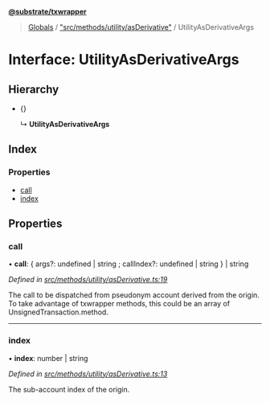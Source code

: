 **[@substrate/txwrapper](../README.md)**

> [Globals](../globals.md) / ["src/methods/utility/asDerivative"](../modules/_src_methods_utility_asderivative_.md) / UtilityAsDerivativeArgs

# Interface: UtilityAsDerivativeArgs

## Hierarchy

* {}

  ↳ **UtilityAsDerivativeArgs**

## Index

### Properties

* [call](_src_methods_utility_asderivative_.utilityasderivativeargs.md#call)
* [index](_src_methods_utility_asderivative_.utilityasderivativeargs.md#index)

## Properties

### call

•  **call**: { args?: undefined \| string ; callIndex?: undefined \| string  } \| string

*Defined in [src/methods/utility/asDerivative.ts:19](https://github.com/paritytech/txwrapper/blob/968ccb6/src/methods/utility/asDerivative.ts#L19)*

The call to be dispatched from pseudonym account derived from the origin.
To take advantage of txwrapper methods, this could be an array of
UnsignedTransaction.method.

___

### index

•  **index**: number \| string

*Defined in [src/methods/utility/asDerivative.ts:13](https://github.com/paritytech/txwrapper/blob/968ccb6/src/methods/utility/asDerivative.ts#L13)*

The sub-account index of the origin.
